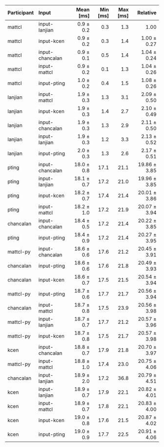 | Participant | Input | Mean [ms] | Min [ms] | Max [ms] | Relative |
|:---|:---|---:|---:|---:|---:|
| mattcl | input-lanjian | 0.9 ± 0.2 | 0.3 | 1.3 | 1.00 |
| mattcl | input-kcen | 0.9 ± 0.2 | 0.3 | 1.4 | 1.00 ± 0.27 |
| mattcl | input-chancalan | 0.9 ± 0.1 | 0.5 | 1.4 | 1.04 ± 0.24 |
| mattcl | input-mattcl | 0.9 ± 0.2 | 0.1 | 1.3 | 1.04 ± 0.26 |
| mattcl | input-pting | 1.0 ± 0.2 | 0.4 | 1.5 | 1.08 ± 0.26 |
| lanjian | input-mattcl | 1.9 ± 0.3 | 1.3 | 3.1 | 2.09 ± 0.50 |
| lanjian | input-kcen | 1.9 ± 0.3 | 1.4 | 2.7 | 2.10 ± 0.49 |
| lanjian | input-chancalan | 1.9 ± 0.3 | 1.3 | 2.9 | 2.11 ± 0.50 |
| lanjian | input-lanjian | 1.9 ± 0.3 | 1.2 | 3.3 | 2.13 ± 0.52 |
| lanjian | input-pting | 2.0 ± 0.3 | 1.3 | 2.6 | 2.17 ± 0.51 |
| pting | input-chancalan | 18.0 ± 0.8 | 17.1 | 21.1 | 19.86 ± 3.85 |
| pting | input-lanjian | 18.1 ± 0.7 | 17.2 | 21.0 | 19.96 ± 3.85 |
| pting | input-kcen | 18.2 ± 0.7 | 17.4 | 21.4 | 20.01 ± 3.86 |
| pting | input-mattcl | 18.2 ± 1.0 | 17.2 | 21.9 | 20.07 ± 3.94 |
| chancalan | input-chancalan | 18.4 ± 0.5 | 17.2 | 21.4 | 20.22 ± 3.85 |
| pting | input-pting | 18.4 ± 0.9 | 17.2 | 21.4 | 20.27 ± 3.95 |
| mattcl-py | input-chancalan | 18.6 ± 0.6 | 17.6 | 21.2 | 20.45 ± 3.91 |
| chancalan | input-pting | 18.6 ± 0.6 | 17.6 | 21.8 | 20.49 ± 3.93 |
| chancalan | input-kcen | 18.6 ± 0.7 | 17.5 | 21.5 | 20.54 ± 3.94 |
| mattcl-py | input-pting | 18.7 ± 0.6 | 17.7 | 21.7 | 20.56 ± 3.94 |
| chancalan | input-mattcl | 18.7 ± 0.8 | 17.5 | 23.9 | 20.56 ± 3.98 |
| mattcl-py | input-lanjian | 18.7 ± 0.7 | 17.7 | 21.2 | 20.57 ± 3.96 |
| mattcl-py | input-kcen | 18.7 ± 0.8 | 17.5 | 21.7 | 20.57 ± 3.98 |
| kcen | input-chancalan | 18.8 ± 0.7 | 17.9 | 21.8 | 20.70 ± 3.97 |
| mattcl-py | input-mattcl | 18.8 ± 1.0 | 17.4 | 23.0 | 20.75 ± 4.06 |
| chancalan | input-lanjian | 18.9 ± 2.0 | 17.2 | 36.8 | 20.79 ± 4.51 |
| kcen | input-lanjian | 18.9 ± 0.7 | 17.9 | 22.1 | 20.82 ± 4.01 |
| kcen | input-mattcl | 18.9 ± 0.7 | 17.8 | 22.1 | 20.83 ± 4.00 |
| kcen | input-kcen | 19.0 ± 0.8 | 17.6 | 21.5 | 20.87 ± 4.02 |
| kcen | input-pting | 19.0 ± 0.9 | 17.7 | 22.5 | 20.91 ± 4.06 |
